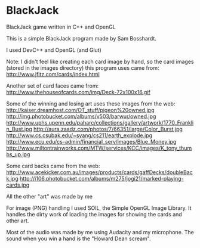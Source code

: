 BlackJack
=========

BlackJack game written in C++ and OpenGL

This is a simple BlackJack program made by Sam Bosshardt.

I used DevC++ and OpenGL (and Glut)

Note: I didn't feel like creating each card image by hand, so the card images (stored in the images directory) this program uses came from: http://www.jfitz.com/cards/index.html

Another set of card faces came from: http://www.thehouseofcards.com/img/Deck-72x100x16.gif

Some of the winning and losing art uses these images from the web:
http://kaiser.dreamhost.com/OT_stuff/pigeon%20owned.jpg
http://img.photobucket.com/albums/v503/barwur/owned.jpg
http://www.uphs.upenn.edu/paharc/collections/gallery/artwork/1770_Franklin_Bust.jpg
http://aura.zaadz.com/photos/7/66351/large/Color_Burst.jpg
http://www.cs.csubak.edu/~syang/cs211/earth_explode.jpg
http://www.ecu.edu/cs-admin/financial_serv/images/Blue_Money.jpg
http://www.miltontrainworks.com/MTW/services/KCC/images/K_tony_thumbs_up.jpg

Some card backs came from the web:
http://www.acekicker.com.au/images/products/cards/gaffDecks/doubleBack.jpg
http://i106.photobucket.com/albums/m275/jogi21/marked-playing-cards.jpg

All the other "art" was made by me

For image (PNG) handling I used SOIL, the Simple OpenGL Image Library.  It handles the dirty work of loading the images for showing the cards and other art.

Most of the audio was made by me using Audacity and my microphone.  The sound when you win a hand is the "Howard Dean scream".
